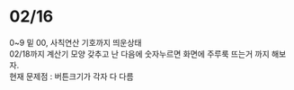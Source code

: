 # 02/16
0~9 밑 00, 사칙연산 기호까지 띄운상태
<br>
02/18까지 계산기 모양 갖추고 난 다음에 숫자누르면 화면에 주루룩 뜨는거 까지 해보자.<br>
현재 문제점 : 버튼크기가 각자 다 다름
